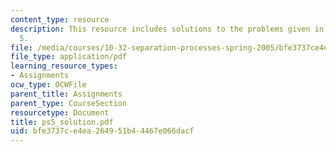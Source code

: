 ```yaml
---
content_type: resource
description: This resource includes solutions to the problems given in problem set
  5.
file: /media/courses/10-32-separation-processes-spring-2005/bfe3737ce4ea264951b44467e066dacf_ps5_solution.pdf
file_type: application/pdf
learning_resource_types:
- Assignments
ocw_type: OCWFile
parent_title: Assignments
parent_type: CourseSection
resourcetype: Document
title: ps5_solution.pdf
uid: bfe3737c-e4ea-2649-51b4-4467e066dacf
---
```

